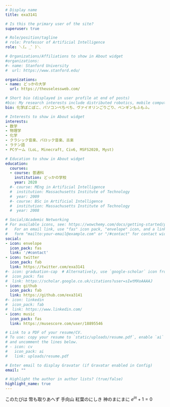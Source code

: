 ```yaml
---
# Display name
title: exa3141

# Is this the primary user of the site?
superuser: true

# Role/position/tagline
# role: Professor of Artificial Intelligence
role: ＼(。_゜)＼

# Organizations/Affiliations to show in About widget
#organizations:
#- name: Stanford University
#  url: https://www.stanford.edu/

organizations:
- name: どっかの大学
  url: https://theuselessweb.com/

# Short bio (displayed in user profile at end of posts)
#bio: My research interests include distributed robotics, mobile computing and programmable matter.
bio: 化学ぽこぽこ、パソコンぺちぺち、ヴァイオリンごりごり、ペンギンもふもふ。

# Interests to show in About widget
interests:
- 数学
- 物理学
- 化学
- クラシック音楽、バロック音楽、古楽
- ラテン語
- PCゲーム (LoL, Minecraft, Civ6, MSFS2020, Myst)

# Education to show in About widget
education:
  courses:
  - course: 普通科
    institution: どっかの学校
    year: 2020
  #- course: MEng in Artificial Intelligence
  #  institution: Massachusetts Institute of Technology
  #  year: 2009
  #- course: BSc in Artificial Intelligence
  #  institution: Massachusetts Institute of Technology
  #  year: 2008

# Social/Academic Networking
# For available icons, see: https://wowchemy.com/docs/getting-started/page-builder/#icons
#   For an email link, use "fas" icon pack, "envelope" icon, and a link in the
#   form "mailto:your-email@example.com" or "/#contact" for contact widget.
social:
- icon: envelope
  icon_pack: fas
  link: '/#contact'
- icon: twitter
  icon_pack: fab
  link: https://twitter.com/exa3141
#- icon: graduation-cap  # Alternatively, use `google-scholar` icon from `ai` icon pack
#  icon_pack: fas
#  link: https://scholar.google.co.uk/citations?user=sIwtMXoAAAAJ
- icon: github
  icon_pack: fab
  link: https://github.com/exa3141
#- icon: linkedin
#  icon_pack: fab
#  link: https://www.linkedin.com/
- icon: music
  icon_pack: fas
  link: https://musescore.com/user/18895546

# Link to a PDF of your resume/CV.
# To use: copy your resume to `static/uploads/resume.pdf`, enable `ai` icons in `params.toml`, 
# and uncomment the lines below.
# - icon: cv
#   icon_pack: ai
#   link: uploads/resume.pdf

# Enter email to display Gravatar (if Gravatar enabled in Config)
email: ""

# Highlight the author in author lists? (true/false)
highlight_name: true
---
```


<!-- ここから自己紹介メイン -->

このたびは 幣も取りあへず 手向山 紅葉のにしき 神のまにまに
$e^{i\pi}+1=0$

<!--
Nelson Bighetti is a professor of artificial intelligence at the Stanford AI Lab. His research interests include distributed robotics, mobile computing and programmable matter. He leads the Robotic Neurobiology group, which develops self-reconfiguring robots, systems of self-organizing robots, and mobile sensor networks.

Lorem ipsum dolor sit amet, consectetur adipiscing elit. Sed neque elit, tristique placerat feugiat ac, facilisis vitae arcu. Proin eget egestas augue. Praesent ut sem nec arcu pellentesque aliquet. Duis dapibus diam vel metus tempus vulputate.
-->

<!-- {{< icon name="download" pack="fas" >}} Download my {{< staticref "uploads/demo_resume.pdf" "newtab" >}}resumé{{< /staticref >}}. -->
